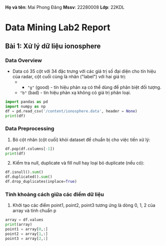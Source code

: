 **Họ và tên**: Mai Phong Đăng
**Mssv**: 22280008
**Lớp**: 22KDL

# Data Mining Lab2 Report

## Bài 1: Xử lý dữ liệu ionosphere 

### Data Overview

- Data có 35 cột với 34 đặc trưng với các giá trị số đại diện cho tín hiệu của radar, cột cuối cùng là nhãn ("label") với hai giá trị:
	- - `"g"` (good) - tín hiệu phản xạ có thể dùng để phân biệt đối tượng.
	- `"b"` (bad) - tín hiệu phản xạ không có giá trị phân loại.
``` python
import pandas as pd
import numpy as np
df = pd.read_csv('/content/ionosphere.data', header = None)
print(df)
```

### Data Preprocessing 

1. Bỏ cột nhãn (cột cuối) khỏi dataset để chuẩn bị cho việc tiền xử lý:
``` python
df.pop(df.columns[-1])
print(df)
```
2. Kiểm tra null, duplicate và fill null hay loại bỏ duplicate (nếu có):
``` python
df.isnull().sum()
df.duplicated().sum()
df.drop_duplicates(inplace=True)
```

### Tính khoảng cách giữa các điểm dữ liệu 

1. Khởi tạo các điểm point1, point2, point3 tương ứng là dòng 0, 1, 2 của array và tính chuẩn p
```python
array = df.values
print(array)
point1 = array[0,:]
point2 = array[1,:]
point3 = array[2,:]
```
